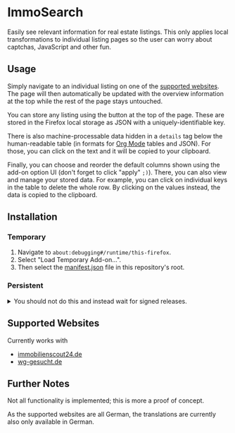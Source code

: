 # ImmoSearch

Easily see relevant information for real estate listings. This only
applies local transformations to individual listing pages so the user
can worry about captchas, JavaScript and other fun.

## Usage

Simply navigate to an individual listing on one of the [supported
websites](#supported-websites). The page will then automatically be
updated with the overview information at the top while the rest of the
page stays untouched.

You can store any listing using the button at the top of the page.
These are stored in the Firefox local storage as JSON with a
uniquely-identifiable key.

There is also machine-processable data hidden in a `details` tag below
the human-readable table (in formats for [Org
Mode](https://orgmode.org) tables and JSON). For those, you can click
on the text and it will be copied to your clipboard.

Finally, you can choose and reorder the default columns shown using
the add-on option UI (don't forget to click "apply" `;)`). There, you
can also view and manage your stored data. For example, you can click
on individual keys in the table to delete the whole row. By clicking
on the values instead, the data is copied to the clipboard.

## Installation

### Temporary

1. Navigate to `about:debugging#/runtime/this-firefox`.
2. Select "Load Temporary Add-on...".
3. Then select the [manifest.json](./manifest.json) file in this
   repository's root.

### Persistent

<details>
<summary>
You should not do this and instead wait for signed releases.
</summary>

1. Go to `about:config` and set `xpinstall.signatures.required` to `false`.

2. Zip the repository's root folder:
   ```shell
   zip -r -FS immo-search.xpi * --exclude '*.git*'
   ```

3. Then navigate to `about:addons`, click on the gears icon and select
   "Install Add-on From File...". Finally, select the immo-search.xpi
   file you created.
</details>

## Supported Websites

Currently works with
- [immobilienscout24.de](https://immobilienscout24.de)
- [wg-gesucht.de](https://wg-gesucht.de)

## Further Notes

Not all functionality is implemented; this is more a proof of concept.

As the supported websites are all German, the translations are
currently also only available in German.
